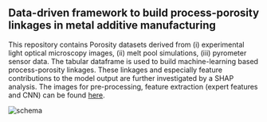 ## Data-driven framework to build process-porosity linkages in metal additive manufacturing 
This repository contains Porosity datasets derived from (i) experimental light optical microscopy images, (ii) melt pool simulations, (iii) pyrometer sensor data. The tabular dataframe is used to build machine-learning based process-porosity linkages. 
These linkages and especially feature contributions to the model output are further investigated by a SHAP analysis. The images for pre-processing, feature extraction (expert features and CNN) can be found [here](https://figshare.com/articles/figure/Binarized_image_dataset_for_porosity_prediction_in_metal_additive_manufacturing/24262960/1).

![schema](https://github.com/mrc989crm/PorosityDetectionInMetalAdditiveManufacturing/assets/95081818/35cf392b-bd92-4161-845d-81e4d37ea023)
